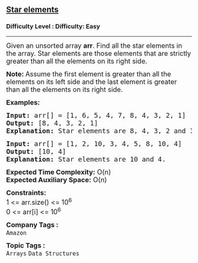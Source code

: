 <h2><a href="https://www.geeksforgeeks.org/problems/start-elements3447/1?page=5&category=Arrays&company=Amazon,Microsoft,Flipkart,Adobe,Google&difficulty=Basic,Easy&sortBy=submissions">Star elements</a></h2><h3>Difficulty Level : Difficulty: Easy</h3><hr><div class="problems_problem_content__Xm_eO"><p><span style="font-size: 18px;">Given an unsorted array <strong>arr</strong>. Find all the star elements in the array. Star elements are those elements that are strictly greater than all the elements on its right side.</span></p>
<p><span style="font-size: 18px;"><strong>Note: </strong>Assume the first element is greater than all the elements on its left side and the last element is greater than all the elements on its right side.</span></p>
<p><span style="font-size: 18px;"><strong>Examples:</strong></span></p>
<pre><span style="font-size: 18px;"><strong>Input: </strong>arr[] = [1, 6, 5, 4, 7, 8, 4, 3, 2, 1]
<strong>Output:</strong> [8, 4, 3, 2, 1] 
<strong>Explanation:</strong> Star elements are 8, 4, 3, 2 and 1.
</span></pre>
<pre><span style="font-size: 18px;"><strong>Input: </strong>arr[] = [1, 2, 10, 3, 4, 5, 8, 10, 4]
<strong>Output:</strong> [10, 4] 
<strong>Explanation:</strong> Star elements are 10 and 4.
</span></pre>
<p><span style="font-size: 18px;"><strong>Expected Time Complexity:</strong>&nbsp;O(n)<br><strong>Expected Auxiliary Space:</strong> O(n)</span></p>
<p><span style="font-size: 18px;"><strong>Constraints:</strong><br>1 &lt;= arr.size() &lt;= 10<sup>6</sup><br>0 &lt;= arr[i] &lt;= 10<sup>6</sup></span></p></div><p><span style=font-size:18px><strong>Company Tags : </strong><br><code>Amazon</code>&nbsp;<br><p><span style=font-size:18px><strong>Topic Tags : </strong><br><code>Arrays</code>&nbsp;<code>Data Structures</code>&nbsp;